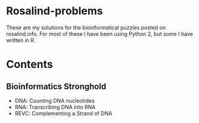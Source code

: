 # Rosalind-problems
These are my solutions for the bioinformatical puzzles posted on rosalind.info. For most of these I have been using Python 2, but some I have written in R. 

# Contents
## Bioinformatics Stronghold
+ DNA: Counting DNA nucleotides
+ RNA: Transcribing DNA into RNA
+ REVC: Complementing a Strand of DNA 
